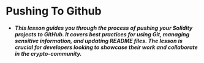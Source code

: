 # Pushing To Github
- ***This lesson guides you through the process of pushing your Solidity projects to GitHub. It covers best practices for using Git, managing sensitive information, and updating README files. The lesson is crucial for developers looking to showcase their work and collaborate in the crypto-community.***

## 